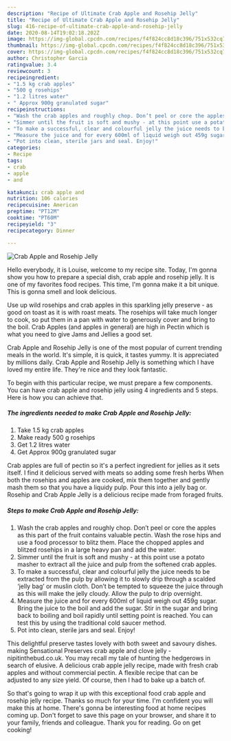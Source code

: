 ```yaml
---
description: "Recipe of Ultimate Crab Apple and Rosehip Jelly"
title: "Recipe of Ultimate Crab Apple and Rosehip Jelly"
slug: 416-recipe-of-ultimate-crab-apple-and-rosehip-jelly
date: 2020-08-14T19:02:18.202Z
image: https://img-global.cpcdn.com/recipes/f4f824cc8d18c396/751x532cq70/crab-apple-and-rosehip-jelly-recipe-main-photo.jpg
thumbnail: https://img-global.cpcdn.com/recipes/f4f824cc8d18c396/751x532cq70/crab-apple-and-rosehip-jelly-recipe-main-photo.jpg
cover: https://img-global.cpcdn.com/recipes/f4f824cc8d18c396/751x532cq70/crab-apple-and-rosehip-jelly-recipe-main-photo.jpg
author: Christopher Garcia
ratingvalue: 3.4
reviewcount: 3
recipeingredient:
- "1.5 kg crab apples"
- "500 g rosehips"
- "1.2 litres water"
- " Approx 900g granulated sugar"
recipeinstructions:
- "Wash the crab apples and roughly chop. Don’t peel or core the apples as this part of the fruit contains valuable pectin. Wash the rose hips and use a food processor to blitz them. Place the chopped apples and blitzed rosehips in a large heavy pan and add the water."
- "Simmer until the fruit is soft and mushy - at this point use a potato masher to extract all the juice and pulp from the softened crab apples."
- "To make a successful, clear and colourful jelly the juice needs to be extracted from the pulp by allowing it to slowly drip through a scalded ‘jelly bag’ or muslin cloth. Don’t be tempted to squeeze the juice through as this will make the jelly cloudy. Allow the pulp to drip overnight."
- "Measure the juice and for every 600ml of liquid weigh out 459g sugar. Bring the juice to the boil and add the sugar. Stir in the sugar and bring back to boiling and boil rapidly until setting point is reached. You can test this by using the traditional cold saucer method."
- "Pot into clean, sterile jars and seal. Enjoy!"
categories:
- Recipe
tags:
- crab
- apple
- and

katakunci: crab apple and 
nutrition: 106 calories
recipecuisine: American
preptime: "PT12M"
cooktime: "PT60M"
recipeyield: "3"
recipecategory: Dinner

---
```



![Crab Apple and Rosehip Jelly](https://img-global.cpcdn.com/recipes/f4f824cc8d18c396/751x532cq70/crab-apple-and-rosehip-jelly-recipe-main-photo.jpg)

Hello everybody, it is Louise, welcome to my recipe site. Today, I'm gonna show you how to prepare a special dish, crab apple and rosehip jelly. It is one of my favorites food recipes. This time, I'm gonna make it a bit unique. This is gonna smell and look delicious.

Use up wild rosehips and crab apples in this sparkling jelly preserve - as good on toast as it is with roast meats. The rosehips will take much longer to cook, so put them in a pan with water to generously cover and bring to the boil. Crab Apples (and apples in general) are high in Pectin which is what you need to give Jams and Jellies a good set.

Crab Apple and Rosehip Jelly is one of the most popular of current trending meals in the world. It's simple, it is quick, it tastes yummy. It is appreciated by millions daily. Crab Apple and Rosehip Jelly is something which I have loved my entire life. They're nice and they look fantastic.


To begin with this particular recipe, we must prepare a few components. You can have crab apple and rosehip jelly using 4 ingredients and 5 steps. Here is how you can achieve that.

<!--inarticleads1-->

##### The ingredients needed to make Crab Apple and Rosehip Jelly:

1. Take 1.5 kg crab apples
1. Make ready 500 g rosehips
1. Get 1.2 litres water
1. Get  Approx 900g granulated sugar


Crab apples are full of pectin so it&#39;s a perfect ingredient for jellies as it sets itself. I find it delicious served with meats so adding some fresh herbs When both the rosehips and apples are cooked, mix them together and gently mash them so that you have a liquidy pulp. Pour this into a jelly bag or. Rosehip and Crab Apple Jelly is a delicious recipe made from foraged fruits. 

<!--inarticleads2-->

##### Steps to make Crab Apple and Rosehip Jelly:

1. Wash the crab apples and roughly chop. Don’t peel or core the apples as this part of the fruit contains valuable pectin. Wash the rose hips and use a food processor to blitz them. Place the chopped apples and blitzed rosehips in a large heavy pan and add the water.
1. Simmer until the fruit is soft and mushy - at this point use a potato masher to extract all the juice and pulp from the softened crab apples.
1. To make a successful, clear and colourful jelly the juice needs to be extracted from the pulp by allowing it to slowly drip through a scalded ‘jelly bag’ or muslin cloth. Don’t be tempted to squeeze the juice through as this will make the jelly cloudy. Allow the pulp to drip overnight.
1. Measure the juice and for every 600ml of liquid weigh out 459g sugar. Bring the juice to the boil and add the sugar. Stir in the sugar and bring back to boiling and boil rapidly until setting point is reached. You can test this by using the traditional cold saucer method.
1. Pot into clean, sterile jars and seal. Enjoy!


This delightful preserve tastes lovely with both sweet and savoury dishes. making Sensational Preserves crab apple and clove jelly - nipitinthebud.co.uk. You may recall my tale of hunting the hedgerows in search of elusive. A delicious crab apple jelly recipe, made with fresh crab apples and without commercial pectin. A flexible recipe that can be adjusted to any size yield. Of course, then I had to bake up a batch of. 

So that's going to wrap it up with this exceptional food crab apple and rosehip jelly recipe. Thanks so much for your time. I'm confident you will make this at home. There's gonna be interesting food at home recipes coming up. Don't forget to save this page on your browser, and share it to your family, friends and colleague. Thank you for reading. Go on get cooking!
